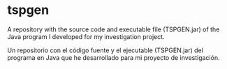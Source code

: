 # tspgen
A repository with the source code and executable file (TSPGEN.jar) of the Java program I developed for my investigation project.

Un repositorio con el código fuente y el ejecutable (TSPGEN.jar) del programa en Java que he desarrollado para mi proyecto de investigación.
